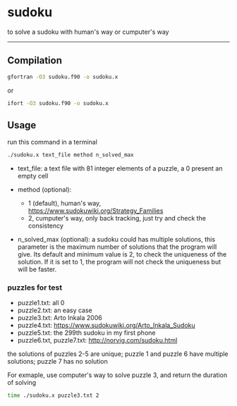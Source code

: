 # sudoku
to solve a sudoku with human's way or cumputer's way

-----------------------------
## Compilation
```bash
gfortran -O3 sudoku.f90 -o sudoku.x
```
or

```bash
ifort -O3 sudoku.f90 -o sudoku.x
```

## Usage
run this command in a terminal

```bash
./sudoku.x text_file method n_solved_max
```

* text_file: a text file with 81 integer elements of a puzzle, a 0 present an empty cell

* method (optional):
  * 1 (default), human's way, https://www.sudokuwiki.org/Strategy_Families
  * 2, cumputer's way, only back tracking, just try and check the consistency

* n_solved_max (optional): 
a sudoku could has multiple solutions, 
this parameter is the maximum number of solutions that the program will give.
Its default and minimum value is 2, to check the uniqueness of the solution. If it is set to 1, the program will not check the uniqueness but will be faster.


### puzzles for test
* puzzle1.txt: all 0
* puzzle2.txt: an easy case
* puzzle3.txt: Arto Inkala 2006
* puzzle4.txt: https://www.sudokuwiki.org/Arto_Inkala_Sudoku
* puzzle5.txt: the 299th sudoku in my first phone
* puzzle6.txt, puzzle7.txt: http://norvig.com/sudoku.html

the solutions of puzzles 2-5 are unique; puzzle 1 and puzzle 6 have multiple solutions; puzzle 7 has no solution

For exmaple, use computer's way to solve puzzle 3, and return the duration of solving

```bash
time ./sudoku.x puzzle3.txt 2
```
